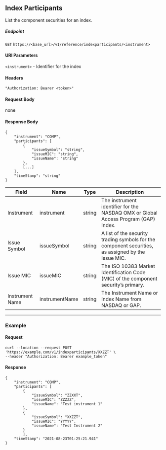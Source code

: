 ## Index Participants

List the component securities for an index.

##### Endpoint

`GET` `https://<base_url>/v1/reference/indexparticipants/<instrument>`

#### URI Parameters

`<instrument>` - Identifier for the index 

#### Headers

`"Authorization: Bearer <token>"`

#### Request Body

none

#### Response Body

```
{
    "instrument": "COMP",
    "participants": [
        {
            "issueSymbol": "string",
            "issueMIC": "string",
            "issueName": "string"
        },
        [...]
    ],
    "timeStamp": "string"
}
```

| Field | Name | Type | Description |
|-------|------|------|-------------|
|Instrument|instrument|string|The instrument identifier for the NASDAQ OMX or Global Access Program (GAP) Index.|
|Issue Symbol|issueSymbol|string|A list of the security trading symbols for the component securities, as assigned by the Issue MIC.|
|Issue MIC|issueMIC|string|The ISO 10383 Market Identification Code (MIC) of the component security’s primary.|
|Instrument Name|instrumentName|string|The Instrument Name or Index Name from NASDAQ or GAP.|


---


### Example

#### Request

```
curl --location --request POST 'https://example.com/v1/indexparticipants/XXZZT' \
--header "Authorization: Bearer example_token"
```

#### Response

```
{
    "instrument": "COMP",
    "participants": [
        {
            "issueSymbol": "ZZXXT",
            "issueMIC": "ZZZZZ",
            "issueName": "Test instrument 1"
        },
        {
            "issueSymbol": "XXZZT",
            "issueMIC": "YYYYY",
            "issueName": "Test Instrument 2"
        }
        ],
    "timeStamp": "2021-08-23T01:25:21.941"
}
```
